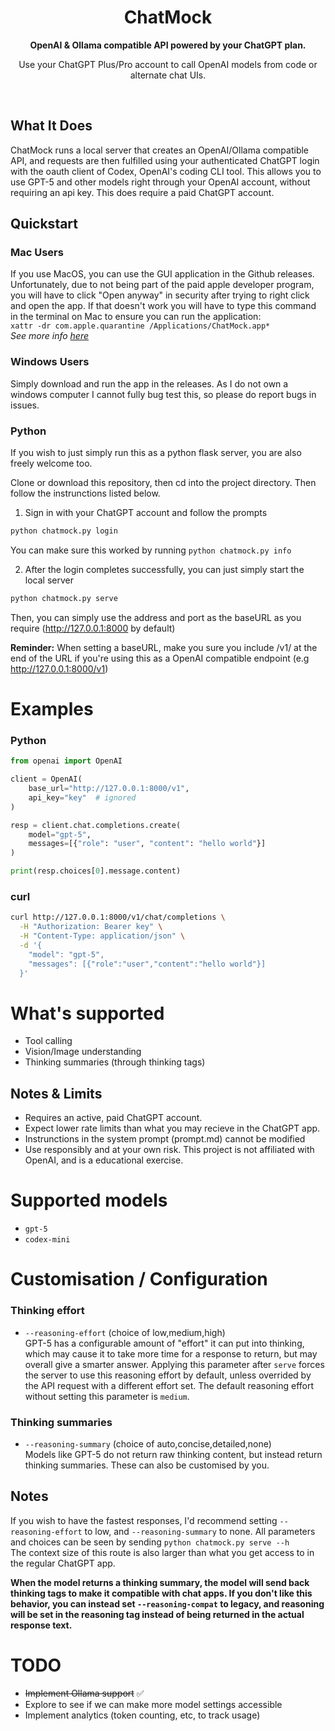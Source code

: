 <div align="center">
  <h1>ChatMock</h1>
  <p><b>OpenAI & Ollama compatible API powered by your ChatGPT plan.</b></p>
  <p>Use your ChatGPT Plus/Pro account to call OpenAI models from code or alternate chat UIs.</p>
  <br>
</div>

## What It Does

ChatMock runs a local server that creates an OpenAI/Ollama compatible API, and requests are then fulfilled using your authenticated ChatGPT login with the oauth client of Codex, OpenAI's coding CLI tool. This allows you to use GPT-5 and other models right through your OpenAI account, without requiring an api key.
This does require a paid ChatGPT account.

## Quickstart

### Mac Users
If you use MacOS, you can use the GUI application in the Github releases. Unfortunately, due to not being part of the paid apple developer program, you will have to click "Open anyway" in security after trying to right click and open the app. If that doesn't work you will have to type this command in the terminal on Mac to ensure you can run the application: <br>
`xattr -dr com.apple.quarantine /Applications/ChatMock.app*`<br>
*See more info [here](https://github.com/deskflow/deskflow/wiki/Running-on-macOS)*

### Windows Users
Simply download and run the app in the releases. As I do not own a windows computer I cannot fully bug test this, so please do report bugs in issues.

### Python
If you wish to just simply run this as a python flask server, you are also freely welcome too.

Clone or download this repository, then cd into the project directory. Then follow the instrunctions listed below.

1. Sign in with your ChatGPT account and follow the prompts
```bash
python chatmock.py login
```
You can make sure this worked by running `python chatmock.py info`

2. After the login completes successfully, you can just simply start the local server

```bash
python chatmock.py serve
```
Then, you can simply use the address and port as the baseURL as you require (http://127.0.0.1:8000 by default)

**Reminder:** When setting a baseURL, make you sure you include /v1/ at the end of the URL if you're using this as a OpenAI compatible endpoint (e.g http://127.0.0.1:8000/v1)

# Examples

### Python 

```python
from openai import OpenAI

client = OpenAI(
    base_url="http://127.0.0.1:8000/v1",
    api_key="key"  # ignored
)

resp = client.chat.completions.create(
    model="gpt-5",
    messages=[{"role": "user", "content": "hello world"}]
)

print(resp.choices[0].message.content)
```

### curl

```bash
curl http://127.0.0.1:8000/v1/chat/completions \
  -H "Authorization: Bearer key" \
  -H "Content-Type: application/json" \
  -d '{
    "model": "gpt-5",
    "messages": [{"role":"user","content":"hello world"}]
  }'
```

# What's supported

- Tool calling
- Vision/Image understanding
- Thinking summaries (through thinking tags)

## Notes & Limits

- Requires an active, paid ChatGPT account.
- Expect lower rate limits than what you may recieve in the ChatGPT app.
- Instrunctions in the system prompt (prompt.md) cannot be modified
- Use responsibly and at your own risk. This project is not affiliated with OpenAI, and is a educational exercise.

# Supported models
- `gpt-5`
- `codex-mini`

# Customisation / Configuration

### Thinking effort

- `--reasoning-effort` (choice of low,medium,high)<br>
GPT-5 has a configurable amount of "effort" it can put into thinking, which may cause it to take more time for a response to return, but may overall give a smarter answer. Applying this parameter after `serve` forces the server to use this reasoning effort by default, unless overrided by the API request with a different effort set. The default reasoning effort without setting this parameter is `medium`.

### Thinking summaries

- `--reasoning-summary` (choice of auto,concise,detailed,none)<br>
Models like GPT-5 do not return raw thinking content, but instead return thinking summaries. These can also be customised by you.

## Notes
If you wish to have the fastest responses, I'd recommend setting `--reasoning-effort` to low, and `--reasoning-summary` to none.
All parameters and choices can be seen by sending `python chatmock.py serve --h`<br>
The context size of this route is also larger than what you get access to in the regular ChatGPT app.

**When the model returns a thinking summary, the model will send back thinking tags to make it compatible with chat apps. If you don't like this behavior, you can instead set `--reasoning-compat` to legacy, and reasoning will be set in the reasoning tag instead of being returned in the actual response text.**

# TODO
- ~~Implement Ollama support~~ ✅
- Explore to see if we can make more model settings accessible
- Implement analytics (token counting, etc, to track usage)
